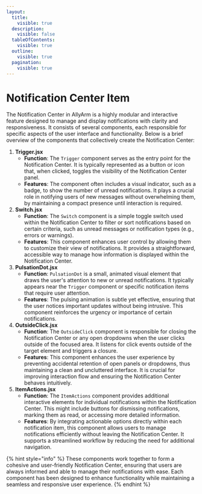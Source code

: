 ```yaml
---
layout:
  title:
    visible: true
  description:
    visible: false
  tableOfContents:
    visible: true
  outline:
    visible: true
  pagination:
    visible: true
---
```


# Notification Center Item

The Notification Center in AllyArm is a highly modular and interactive feature designed to manage and display notifications with clarity and responsiveness. It consists of several components, each responsible for specific aspects of the user interface and functionality. Below is a brief overview of the components that collectively create the Notification Center:

1. **Trigger.jsx**
   * **Function**: The `Trigger` component serves as the entry point for the Notification Center. It is typically represented as a button or icon that, when clicked, toggles the visibility of the Notification Center panel.
   * **Features**: The component often includes a visual indicator, such as a badge, to show the number of unread notifications. It plays a crucial role in notifying users of new messages without overwhelming them, by maintaining a compact presence until interaction is required.
2. **Switch.jsx**
   * **Function**: The `Switch` component is a simple toggle switch used within the Notification Center to filter or sort notifications based on certain criteria, such as unread messages or notification types (e.g., errors or warnings).
   * **Features**: This component enhances user control by allowing them to customize their view of notifications. It provides a straightforward, accessible way to manage how information is displayed within the Notification Center.
3. **PulsationDot.jsx**
   * **Function**: `PulsationDot` is a small, animated visual element that draws the user's attention to new or unread notifications. It typically appears near the `Trigger` component or specific notification items that require user attention.
   * **Features**: The pulsing animation is subtle yet effective, ensuring that the user notices important updates without being intrusive. This component reinforces the urgency or importance of certain notifications.
4. **OutsideClick.jsx**
   * **Function**: The `OutsideClick` component is responsible for closing the Notification Center or any open dropdowns when the user clicks outside of the focused area. It listens for click events outside of the target element and triggers a closure.
   * **Features**: This component enhances the user experience by preventing accidental retention of open panels or dropdowns, thus maintaining a clean and uncluttered interface. It is crucial for improving interaction flow and ensuring the Notification Center behaves intuitively.
5. **ItemActions.jsx**
   * **Function**: The `ItemActions` component provides additional interactive elements for individual notifications within the Notification Center. This might include buttons for dismissing notifications, marking them as read, or accessing more detailed information.
   * **Features**: By integrating actionable options directly within each notification item, this component allows users to manage notifications efficiently without leaving the Notification Center. It supports a streamlined workflow by reducing the need for additional navigation.

{% hint style="info" %}
These components work together to form a cohesive and user-friendly Notification Center, ensuring that users are always informed and able to manage their notifications with ease. Each component has been designed to enhance functionality while maintaining a seamless and responsive user experience.
{% endhint %}
